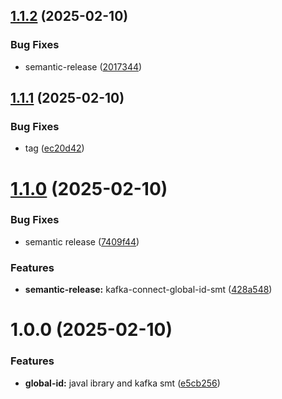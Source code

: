 ## [1.1.2](https://github.com/tsok-dev/monorepo/compare/kafka-connect-global-id-smt-v1.1.1...kafka-connect-global-id-smt-v1.1.2) (2025-02-10)


### Bug Fixes

* semantic-release ([2017344](https://github.com/tsok-dev/monorepo/commit/201734439cd26dc283b6dca24e73543ad03f2bc6))

## [1.1.1](https://github.com/tsok-dev/monorepo/compare/kafka-connect-global-id-smt-v1.1.0...kafka-connect-global-id-smt-v1.1.1) (2025-02-10)


### Bug Fixes

* tag ([ec20d42](https://github.com/tsok-dev/monorepo/commit/ec20d4270189c1587fe36a138bbb5ccb0d3f37e0))

# [1.1.0](https://github.com/tsok-dev/monorepo/compare/kafka-connect-global-id-smt-v1.0.0...kafka-connect-global-id-smt-v1.1.0) (2025-02-10)


### Bug Fixes

* semantic release ([7409f44](https://github.com/tsok-dev/monorepo/commit/7409f444673d636c3cd3de5efacc663197f4b60a))


### Features

* **semantic-release:** kafka-connect-global-id-smt ([428a548](https://github.com/tsok-dev/monorepo/commit/428a548cbf18940997da69ff6073a777560263de))

# 1.0.0 (2025-02-10)


### Features

* **global-id:** javal ibrary and kafka smt ([e5cb256](https://github.com/tsok-dev/monorepo/commit/e5cb256beb44792e03d6bef7f1925b852eb7ae87))
